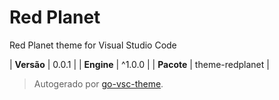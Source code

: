 # Red Planet

Red Planet theme for Visual Studio Code

| **Versão** | 0.0.1 |
| **Engine** | ^1.0.0 |
| **Pacote** | theme-redplanet |

> Autogerado por [go-vsc-theme](https://github.com/natalbu/go-vsc-theme).
